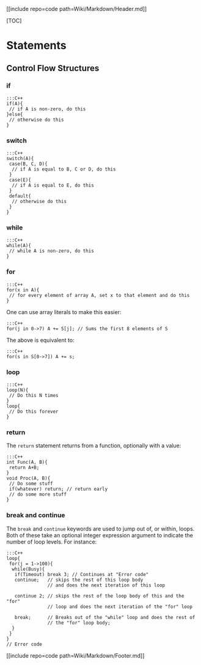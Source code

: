 [[include repo=code path=Wiki/Markdown/Header.md]]

[TOC]

# Statements
## Control Flow Structures
### if

    :::C++
    if(A){
     // if A is non-zero, do this
    }else{
     // otherwise do this
    }

### switch

    :::C++
    switch(A){
     case(B, C, D){
      // if A is equal to B, C or D, do this
     }
     case(E){
      // if A is equal to E, do this
     }
     default{
      // otherwise do this
     }
    }

### while

    :::C++
    while(A){
     // while A is non-zero, do this
    }

### for

    :::C++
    for(x in A){
     // for every element of array A, set x to that element and do this
    }

One can use array literals to make this easier:

    :::C++
    for(j in 0->7) A += S[j]; // Sums the first 8 elements of S

The above is equivalent to:

    :::C++
    for(s in S[0->7]) A += s;

### loop

    :::C++
    loop(N){
     // Do this N times
    }
    loop{
     // Do this forever
    }

### return

The `return` statement returns from a function, optionally with a value:

    :::C++
    int Func(A, B){
     return A+B;
    }
    void Proc(A, B){
     // Do some stuff
     if(whatever) return; // return early
     // do some more stuff
    }

### break and continue

The `break` and `continue` keywords are used to jump out of, or within, loops.  Both of these take an optional integer expression argument to indicate the number of loop levels.  For instance:

    :::C++
    loop{
     for(j = 1->100){
      while(Busy){
       if(Timeout) break 3; // Continues at "Error code"
       continue;   // skips the rest of this loop body
                   // and does the next iteration of this loop

       continue 2; // skips the rest of the loop body of this and the "for"
                   // loop and does the next iteration of the "for" loop

       break;      // Breaks out of the "while" loop and does the rest of
                   // the "for" loop body;
      }
     }
    }
    // Error code

[[include repo=code path=Wiki/Markdown/Footer.md]]

